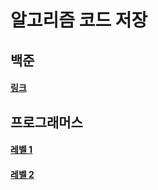 # 알고리즘 코드 저장
## 백준
#### [링크](https://github.com/JeeSeongDeok/Algorithm/blob/master/%EB%B0%B1%EC%A4%80.md)

## 프로그래머스
#### [레벨 1](https://github.com/JeeSeongDeok/Algorithm/blob/master/programmers_level1.md)

#### [레벨 2](https://github.com/JeeSeongDeok/Algorithm/blob/master/programmers_level2.md)

